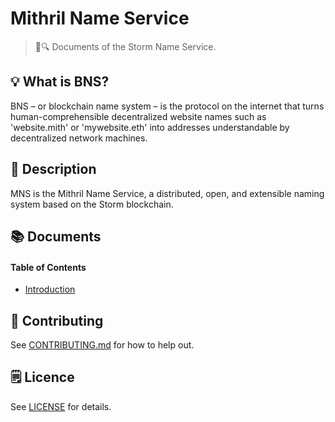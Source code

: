 # Mithril Name Service

> 📖🔍 Documents of the Storm Name Service.

## 💡 What is BNS?
BNS – or blockchain name system – is the protocol on the internet that turns human-comprehensible decentralized website names such as 'website.mith' or 'mywebsite.eth' into addresses understandable by decentralized network machines.

## 📝 Description

MNS is the Mithril Name Service, a distributed, open, and extensible naming system based on the Storm blockchain.

## 📚 Documents

#### Table of Contents
-  [Introduction](./docs/INTRODUCTION.md)

## 📣 Contributing
See [CONTRIBUTING.md](./CONTRIBUTING.md) for how to help out.

## 🗒 Licence
See [LICENSE](./LICENSE) for details.
